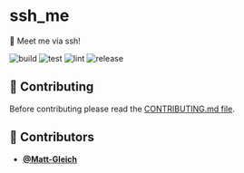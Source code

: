 <!-- DO NOT REMOVE - contributor_list:data:start:["Matt-Gleich"]:end -->

# ssh_me

👋 Meet me via ssh!

![build](https://github.com/Matt-Gleich/ssh_me/workflows/build/badge.svg)
![test](https://github.com/Matt-Gleich/ssh_me/workflows/test/badge.svg)
![lint](https://github.com/Matt-Gleich/ssh_me/workflows/lint/badge.svg)
![release](https://github.com/Matt-Gleich/ssh_me/workflows/release/badge.svg)

## 🙌 Contributing

Before contributing please read the [CONTRIBUTING.md file](https://github.com/Matt-Gleich/ssh_me/blob/master/CONTRIBUTING.md).

<!-- DO NOT REMOVE - contributor_list:start -->

## 👥 Contributors

- **[@Matt-Gleich](https://github.com/Matt-Gleich)**

<!-- DO NOT REMOVE - contributor_list:end -->
